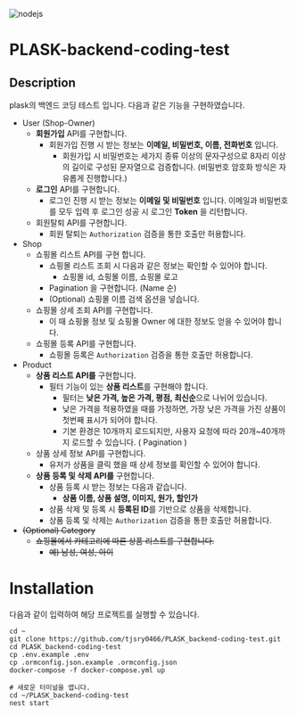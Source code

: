 ![nodejs](https://img.shields.io/badge/nodejs-14.18.2-green)

# PLASK-backend-coding-test

## Description

plask의 백엔드 코딩 테스트 입니다.
다음과 같은 기능을 구현하였습니다.

- User (Shop-Owner)
    - **회원가입** API를 구현합니다.
        - 회원가입 진행 시 받는 정보는 **이메일, 비밀번호, 이름, 전화번호** 입니다.
            - 회원가입 시 비밀번호는 세가지 종류 이상의 문자구성으로 8자리 이상의 길이로 구성된 문자열으로 검증합니다. (비밀번호 암호화 방식은 자유롭게 진행합니다.)
    - **로그인** API를 구현합니다.
        - 로그인 진행 시 받는 정보는 **이메일 및 비밀번호** 입니다.
          이메일과 비밀번호를 모두 입력 후 로그인 성공 시 로그인 **Token** 을 리턴합니다.
    - 회원탈퇴 API를 구현합니다.
        - 회원 탈퇴는 `Authorization` 검증을 통한 호출만 허용합니다.
- Shop
    - 쇼핑몰 리스트 API를 구현 합니다.
        - 쇼핑몰 리스트 조회 시 다음과 같은 정보는 확인할 수 있어야 합니다.
            - 쇼핑몰 id, 쇼핑몰 이름, 쇼핑몰 로고
        - Pagination 을 구현합니다. (Name 순)
        - (Optional) 쇼핑몰 이름 검색 옵션을 넣습니다.
    - 쇼핑몰 상세 조회 API를 구현합니다.
        - 이 때 쇼핑몰 정보 및 쇼핑몰 Owner 에 대한 정보도 얻을 수 있어야 합니다.
    - 쇼핑몰 등록 API를 구현합니다.
        - 쇼핑몰 등록은 `Authorization` 검증을 통한 호출만 허용합니다.
- Product
    - **상품 리스트 API를** 구현합니다.
        - 필터 기능이 있는 **상품 리스트**를 구현해야 합니다.
            - 필터는 **낮은 가격, 높은 가격, 평점, 최신순**으로 나뉘어 있습니다.
            - 낮은 가격을 적용하였을 때를 가정하면, 가장 낮은 가격을 가진 상품이 첫번째 표시가 되어야 합니다.
            - 기본 환경은 10개까지 로드되지만, 사용자 요청에 따라 20개~40개까지 로드할 수 있습니다. ( Pagination )
    - 상품 상세 정보 API를 구현합니다.
        - 유저가 상품을 클릭 했을 때 상세 정보를 확인할 수 있어야 합니다.
    - **상품 등록 및 삭제 API를** 구현합니다.
        - 상품 등록 시 받는 정보는 다음과 같습니다.
            - **상품 이름, 상품 설명, 이미지, 원가, 할인가**
        - 상품 삭제 및 등록 시 **등록된 ID**를 기반으로 상품을 삭제합니다.
        - 상품 등록 및 삭제는 `Authorization` 검증을 통한 호출만 허용합니다.
- ~~(Optional) Category~~
    - ~~쇼핑몰에서 카테고리에 따른 상품 리스트를 구현합니다.~~
        - ~~예) 남성, 여성, 아이~~

# Installation

다음과 같이 입력하여 해당 프로젝트를 실행할 수 있습니다.
```shell
cd ~
git clone https://github.com/tjsry0466/PLASK_backend-coding-test.git
cd PLASK_backend-coding-test
cp .env.example .env
cp .ormconfig.json.example .ormconfig.json
docker-compose -f docker-compose.yml up 

# 새로운 터미널을 엽니다.
cd ~/PLASK_backend-coding-test
nest start
``` 